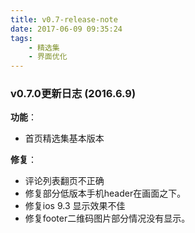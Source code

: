 ```yaml
---
title: v0.7-release-note
date: 2017-06-09 09:35:24
tags:
    - 精选集
    - 界面优化
---
```



### v0.7.0更新日志 (2016.6.9)

**功能**：

* 首页精选集基本版本

**修复**：

* 评论列表翻页不正确
* 修复部分低版本手机header在画面之下。
* 修复ios 9.3 显示效果不佳
* 修复footer二维码图片部分情况没有显示。